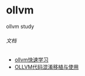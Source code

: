 # ollvm
ollvm study
###### 文档
- [ollvm快速学习](https://bbs.pediy.com/thread-225756.htm)
- [OLLVM代码混淆移植与使用](https://www.imgeek.org/article/825357736)